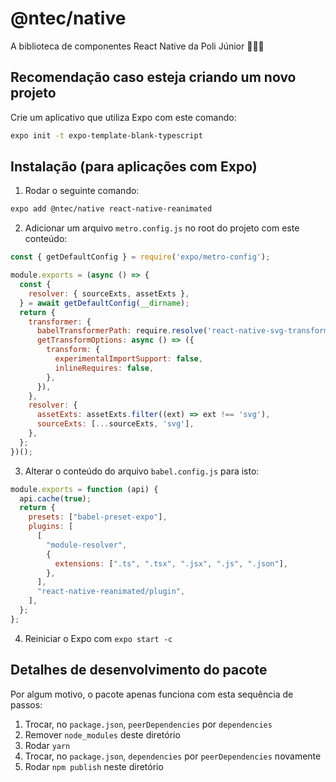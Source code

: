 # @ntec/native

A biblioteca de componentes React Native da Poli Júnior 👨🏻‍💻

## Recomendação caso esteja criando um novo projeto

Crie um aplicativo que utiliza Expo com este comando:

```bash
expo init -t expo-template-blank-typescript
```

## Instalação (para aplicações com Expo)

1. Rodar o seguinte comando:

```bash
expo add @ntec/native react-native-reanimated
```

2. Adicionar um arquivo `metro.config.js` no root do projeto com este conteúdo:

```javascript
const { getDefaultConfig } = require('expo/metro-config');

module.exports = (async () => {
  const {
    resolver: { sourceExts, assetExts },
  } = await getDefaultConfig(__dirname);
  return {
    transformer: {
      babelTransformerPath: require.resolve('react-native-svg-transformer'),
      getTransformOptions: async () => ({
        transform: {
          experimentalImportSupport: false,
          inlineRequires: false,
        },
      }),
    },
    resolver: {
      assetExts: assetExts.filter((ext) => ext !== 'svg'),
      sourceExts: [...sourceExts, 'svg'],
    },
  };
})();
```

3. Alterar o conteúdo do arquivo `babel.config.js` para isto:

```javascript
module.exports = function (api) {
  api.cache(true);
  return {
    presets: ["babel-preset-expo"],
    plugins: [
      [
        "module-resolver",
        {
          extensions: [".ts", ".tsx", ".jsx", ".js", ".json"],
        },
      ],
      "react-native-reanimated/plugin",
    ],
  };
};
```

4. Reiniciar o Expo com `expo start -c`

## Detalhes de desenvolvimento do pacote

Por algum motivo, o pacote apenas funciona com esta sequência de passos:
1. Trocar, no `package.json`, `peerDependencies` por `dependencies`
2. Remover `node_modules` deste diretório
3. Rodar `yarn`
4. Trocar, no `package.json`, `dependencies` por `peerDependencies` novamente
5. Rodar `npm publish` neste diretório

